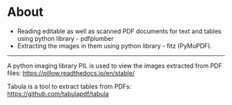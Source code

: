 # About

- Reading editable as well as scanned PDF documents for text and tables using python library - pdfplumber
- Extracting the images in them using python library - fitz (PyMuPDF).

----

A python imaging library PIL is used to view the images extracted from PDF files: https://pillow.readthedocs.io/en/stable/

Tabula is a tool to extract tables from PDFs: https://github.com/tabulapdf/tabula


